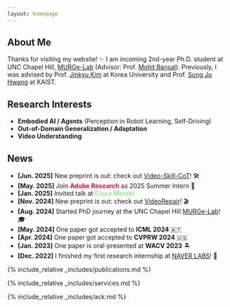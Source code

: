 ```yaml
---
layout: homepage
---
```

## About Me

Thanks for visiting my website! ✨
I am incoming 2nd-year Ph.D. student at UNC Chapel Hill, [MURGe-Lab](https://murgelab.cs.unc.edu/) (Advisor: Prof. [Mohit Bansal](https://www.cs.unc.edu/~mbansal/)).
Previously, I was advised by Prof. [Jinkyu Kim](https://visionai.korea.ac.kr/) at Korea University and Prof. [Sung Ju Hwang](http://www.sungjuhwang.com/) at KAIST.

## Research Interests

- **Embodied AI / Agents** (Perception in Robot Learning, Self-Driving)
- **Out-of-Domain Generalization / Adaptation** 
- **Video Understanding** 

## News

<!-- - **[Jul. 2025]** One paper got accepted to **EMNLP 2025 Findings** 🇨🇳 -->
- **[Jun. 2025]** New preprint is out: check out [Video-Skill-CoT](https://video-skill-cot.github.io/)! 🛠️
- **[May. 2025]** Join <span style="color:Crimson;"><b>Adobe Research</b></span> as 2025 Summer Intern 🎨
- **[Jan. 2025]** Invited talk at <span style="color:LightGreen;"><b>Cisco Meraki</b></span>
- **[Nov. 2024]** New preprint is out: check out [VideoRepair](https://video-repair.github.io/)! 🎬
- **[Aug. 2024]** Started PhD journey at the UNC Chapel Hill [MURGe-Lab](https://murgelab.cs.unc.edu/)! 🎓
- **[May. 2024]** One paper got accepted to **ICML 2024** 🇦🇹
- **[Apr. 2024]** One paper got accepted to **CVPRW 2024** 🇺🇸
- **[Jan. 2023]** One paper is oral-presented at **WACV 2023** 🏝️
- **[Dec. 2022]** I finished my first research internship at [NAVER LABS](https://www.naverlabs.com/)! 🚙

{% include_relative _includes/publications.md %}

{% include_relative _includes/services.md %}

{% include_relative _includes/ack.md %}
